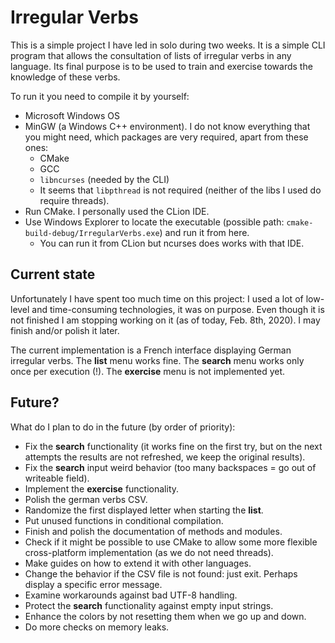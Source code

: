 # Irregular Verbs

This is a simple project I have led in solo during two weeks. It is a simple CLI program that allows the consultation of lists of irregular verbs in any language. Its final purpose is to be used to train and exercise towards the knowledge of these verbs. 

To run it you need to compile it by yourself:

* Microsoft Windows OS
* MinGW (a Windows C++ environment). I do not know everything that you might need, which packages are very required, apart from these ones:
  * CMake
  * GCC
  * `libncurses` (needed by the CLI)
  * It seems that `libpthread` is not required (neither of the libs I used do require threads). 
* Run CMake. I personally used the CLion IDE.
* Use Windows Explorer to locate the executable (possible path: `cmake-build-debug/IrregularVerbs.exe`) and run it from here. 
  * You can run it from CLion but ncurses does works with that IDE. 

## Current state

Unfortunately I have spent too much time on this project: I used a lot of low-level and time-consuming technologies, it was on purpose. Even though it is not finished I am stopping working on it (as of today, Feb. 8th, 2020). I may finish and/or polish it later. 

The current implementation is a French interface displaying German irregular verbs. The **list** menu works fine. The **search** menu works only once per execution (!). The **exercise** menu is not implemented yet.  

## Future?

What do I plan to do in the future (by order of priority):

* Fix the **search** functionality (it works fine on the first try, but on the next attempts the results are not refreshed, we keep the original results).
* Fix the **search** input weird behavior (too many backspaces = go out of writeable field). 
* Implement the **exercise** functionality.
* Polish the german verbs CSV. 
* Randomize the first displayed letter when starting the **list**. 
* Put unused functions in conditional compilation. 
* Finish and polish the documentation of methods and modules. 
* Check if it might be possible to use CMake to allow some more flexible cross-platform implementation (as we do not need threads). 
* Make guides on how to extend it with other languages.
* Change the behavior if the CSV file is not found: just exit. Perhaps display a specific error message.
* Examine workarounds against bad UTF-8 handling. 
* Protect the **search** functionality against empty input strings.  
* Enhance the colors by not resetting them when we go up and down. 
* Do more checks on memory leaks. 
